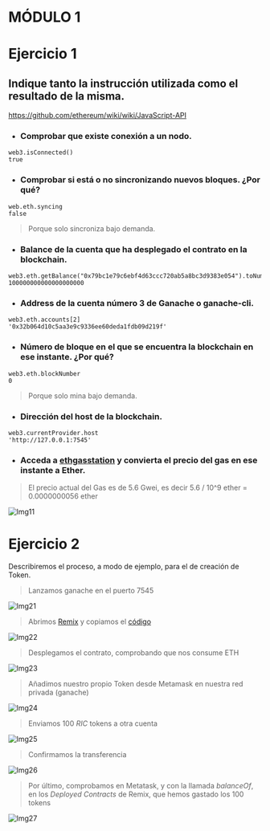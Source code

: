 # MÓDULO 1

# Ejercicio 1

## Indique tanto la instrucción utilizada como el resultado de la misma.

https://github.com/ethereum/wiki/wiki/JavaScript-API

- ### Comprobar que existe conexión a un nodo.
```
web3.isConnected()
true
```

- ### Comprobar si está o no sincronizando nuevos bloques. ¿Por qué?
```
web.eth.syncing
false
```

> Porque solo sincroniza bajo demanda.

- ### Balance de la cuenta que ha desplegado el contrato en la blockchain.
```
web3.eth.getBalance("0x79bc1e79c6ebf4d63ccc720ab5a8bc3d9383e054").toNumber()
100000000000000000000
```
- ### Address de la cuenta número 3 de Ganache o ganache-cli.
```
web3.eth.accounts[2]
'0x32b064d10c5aa3e9c9336ee60deda1fdb09d219f'
```

- ### Número de bloque en el que se encuentra la blockchain en ese instante. ¿Por qué?
```
web3.eth.blockNumber
0
```

> Porque solo mina bajo demanda.

- ### Dirección del host de la blockchain.
```
web3.currentProvider.host
'http://127.0.0.1:7545'
```

- ### Acceda a ​[ethgasstation​](https://ethgasstation.info) y convierta el precio del gas en ese instante a Ether.
  
 > El precio actual del Gas es de 5.6 Gwei, es decir 5.6 / 10^9 ether = 0.0000000056 ether

 ![Img11](./img/gasstation.png)

 # Ejercicio 2

 Describiremos el proceso, a modo de ejemplo, para el de creación de Token.

> Lanzamos ganache en el puerto 7545

![Img21](./img/ganache.png)

> Abrimos [Remix](https://remix.ethereum.org/) y copiamos el [código](https://www.ethereum.org/token)

![Img22](./img/remix.png)

> Desplegamos el contrato, comprobando que nos consume ETH

![Img23](./img/deployContract.png)

> Añadimos nuestro propio Token desde Metamask en nuestra red privada (ganache)

![Img24](./img/addToken.png)

> Enviamos 100 *RIC* tokens a otra cuenta

![Img25](./img/sendTokens.png)

> Confirmamos la transferencia

![Img26](./img/confirmTransfer.png)

> Por último, comprobamos en Metatask, y con la llamada *balanceOf*, en los *Deployed Contracts* de Remix, que hemos gastado los 100 tokens

![Img27](./img/balanceOf.png)

